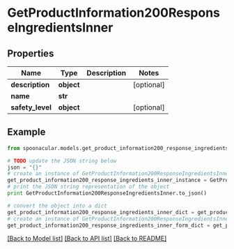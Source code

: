 # GetProductInformation200ResponseIngredientsInner


## Properties

Name | Type | Description | Notes
------------ | ------------- | ------------- | -------------
**description** | **object** |  | [optional] 
**name** | **str** |  | 
**safety_level** | **object** |  | [optional] 

## Example

```python
from spoonacular.models.get_product_information200_response_ingredients_inner import GetProductInformation200ResponseIngredientsInner

# TODO update the JSON string below
json = "{}"
# create an instance of GetProductInformation200ResponseIngredientsInner from a JSON string
get_product_information200_response_ingredients_inner_instance = GetProductInformation200ResponseIngredientsInner.from_json(json)
# print the JSON string representation of the object
print GetProductInformation200ResponseIngredientsInner.to_json()

# convert the object into a dict
get_product_information200_response_ingredients_inner_dict = get_product_information200_response_ingredients_inner_instance.to_dict()
# create an instance of GetProductInformation200ResponseIngredientsInner from a dict
get_product_information200_response_ingredients_inner_form_dict = get_product_information200_response_ingredients_inner.from_dict(get_product_information200_response_ingredients_inner_dict)
```
[[Back to Model list]](../README.md#documentation-for-models) [[Back to API list]](../README.md#documentation-for-api-endpoints) [[Back to README]](../README.md)


